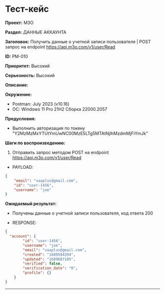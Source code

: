 # Тест-кейс

**Проект:** M3O

**Раздел:** ДАННЫЕ АККАУНТА

**Заголовок:** Получить данные о учетной записи пользователя | POST запрос на endpoint <https://api.m3o.com/v1/user/Read>

**ID:** PM-010

 **Приоритет:** Высокий

 **Серьезность:** Высокий

**Описание:**

**Окружение:**  

* Postman: July 2023 (v10.16)
* OC: Windows 11 Pro 21H2 Сборка 22000.2057

**Предусловия:**

* Выполнить авторизация по токену "Y2MzMzMxYTUtYmUwNC00MzE5LTg5MTAtNjlhMzdmMjFiYmJk"

**Шаги по воспроизведению:**

1. Отправить запрос методом POST на endpoint <https://api.m3o.com/v1/user/Read>  

* PAYLOAD:

```json
{
    "email": "vaaplus@gmail.com",
    "id": "user-1456",
    "username": "joe"
}
```

**Ожидаемый результат:**

* Получены данные о учетной записи пользователя, код ответа 200

* RESPONSE:

```json
{
  "account": {
        "id": "user-1456",
        "username": "joe",
        "email": "vaaplus@gmail.com",
        "created": "1689594394",
        "updated": "1689687105",
        "verified": false,
        "verification_date": "0",
        "profile": {}
    }
}
```

---
